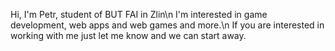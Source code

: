 Hi, I'm Petr, student of BUT FAI in Zlin\n
  I'm interested in game development, web apps and web games and more.\n
  If you are interested in working with me just let me know and we can start away.

<!---
Pitickozdravicko/Pitickozdravicko is a ✨ special ✨ repository because its `README.md` (this file) appears on your GitHub profile.
You can click the Preview link to take a look at your changes.
--->
